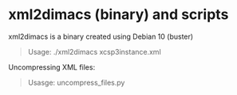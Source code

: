 # xml2dimacs (binary) and scripts

xml2dimacs is a binary created using Debian 10 (buster)

> Usage: ./xml2dimacs xcsp3instance.xml


Uncompressing XML files:

> Usasge: uncompress_files.py 

